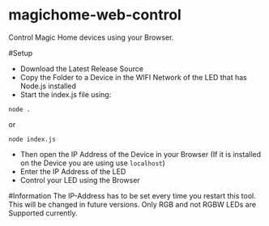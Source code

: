 # magichome-web-control
Control Magic Home devices using your Browser.

#Setup
- Download the Latest Release Source
- Copy the Folder to a Device in the WIFI Network of the LED that has Node.js installed
- Start the index.js file using:
```
node .
```
or
```
node index.js
```
- Then open the IP Address of the Device in your Browser (If it is installed on the Device you are using use `localhost`)
- Enter the IP Address of the LED
- Control your LED using the Browser

#Information
The IP-Address has to be set every time you restart this tool. This will be changed in future versions.
Only RGB and not RGBW LEDs are Supported currently.
